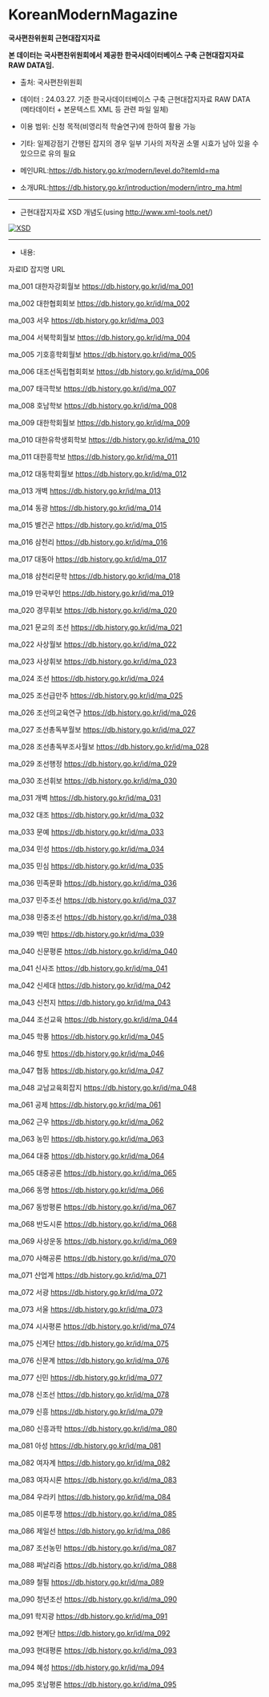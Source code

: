 # KoreanModernMagazine

**국사편찬위원회 근현대잡지자료**

**본 데이터는 국사편찬위원회에서 제공한 한국사데이터베이스 구축 근현대잡지자료 RAW DATA임.**

*   출처: 국사편찬위원회 
*   데이터 : 24.03.27. 기준 한국사데이터베이스 구축 근현대잡지자료 RAW DATA (메타데이터 + 본문텍스트 XML 등 관련 파일 일체)
* 이용 범위: 신청 목적(비영리적 학술연구)에 한하여 활용 가능
* 기타: 일제강점기 간행된 잡지의 경우 일부 기사의 저작권 소멸 시효가 남아 있을 수 있으므로 유의 필요

* 메인URL:https://db.history.go.kr/modern/level.do?itemId=ma

* 소개URL:https://db.history.go.kr/introduction/modern/intro_ma.html

---

* 근현대잡지자료 XSD 개념도(using http://www.xml-tools.net/)

[![XSD](https://github.com/ddokbaro/KoreanModernMagazine/blob/main/XSD_%ED%95%9C%EA%B5%AD%EA%B7%BC%ED%98%84%EB%8C%80%EC%9E%A1%EC%A7%80%EC%9E%90%EB%A3%8C.png?raw=true)](https://github.com/ddokbaro/KoreanModernMagazine/blob/main/XSD_%ED%95%9C%EA%B5%AD%EA%B7%BC%ED%98%84%EB%8C%80%EC%9E%A1%EC%A7%80%EC%9E%90%EB%A3%8C.png)


---

* 내용:

자료ID	잡지명	URL

ma_001	대한자강회월보	https://db.history.go.kr/id/ma_001

ma_002	대한협회회보	https://db.history.go.kr/id/ma_002

ma_003	서우	https://db.history.go.kr/id/ma_003

ma_004	서북학회월보	https://db.history.go.kr/id/ma_004

ma_005	기호흥학회월보	https://db.history.go.kr/id/ma_005

ma_006	대조선독립협회회보	https://db.history.go.kr/id/ma_006

ma_007	태극학보	https://db.history.go.kr/id/ma_007

ma_008	호남학보	https://db.history.go.kr/id/ma_008

ma_009	대한학회월보	https://db.history.go.kr/id/ma_009

ma_010	대한유학생회학보	https://db.history.go.kr/id/ma_010

ma_011	대한흥학보	https://db.history.go.kr/id/ma_011

ma_012	대동학회월보	https://db.history.go.kr/id/ma_012

ma_013	개벽	https://db.history.go.kr/id/ma_013

ma_014	동광	https://db.history.go.kr/id/ma_014

ma_015	별건곤	https://db.history.go.kr/id/ma_015

ma_016	삼천리	https://db.history.go.kr/id/ma_016

ma_017	대동아	https://db.history.go.kr/id/ma_017

ma_018	삼천리문학	https://db.history.go.kr/id/ma_018

ma_019	만국부인	https://db.history.go.kr/id/ma_019

ma_020	경무휘보	https://db.history.go.kr/id/ma_020

ma_021	문교의 조선	https://db.history.go.kr/id/ma_021

ma_022	사상월보	https://db.history.go.kr/id/ma_022

ma_023	사상휘보	https://db.history.go.kr/id/ma_023

ma_024	조선	https://db.history.go.kr/id/ma_024

ma_025	조선급만주	https://db.history.go.kr/id/ma_025

ma_026	조선의교육연구	https://db.history.go.kr/id/ma_026

ma_027	조선총독부월보	https://db.history.go.kr/id/ma_027

ma_028	조선총독부조사월보	https://db.history.go.kr/id/ma_028

ma_029	조선행정	https://db.history.go.kr/id/ma_029

ma_030	조선휘보	https://db.history.go.kr/id/ma_030

ma_031	개벽	https://db.history.go.kr/id/ma_031

ma_032	대조	https://db.history.go.kr/id/ma_032

ma_033	문예	https://db.history.go.kr/id/ma_033

ma_034	민성	https://db.history.go.kr/id/ma_034

ma_035	민심	https://db.history.go.kr/id/ma_035

ma_036	민족문화	https://db.history.go.kr/id/ma_036

ma_037	민주조선	https://db.history.go.kr/id/ma_037

ma_038	민중조선	https://db.history.go.kr/id/ma_038

ma_039	백민	https://db.history.go.kr/id/ma_039

ma_040	신문평론	https://db.history.go.kr/id/ma_040

ma_041	신사조	https://db.history.go.kr/id/ma_041

ma_042	신세대	https://db.history.go.kr/id/ma_042

ma_043	신천지	https://db.history.go.kr/id/ma_043

ma_044	조선교육	https://db.history.go.kr/id/ma_044

ma_045	학풍	https://db.history.go.kr/id/ma_045

ma_046	향토	https://db.history.go.kr/id/ma_046

ma_047	협동	https://db.history.go.kr/id/ma_047

ma_048	교남교육회잡지	https://db.history.go.kr/id/ma_048

ma_061	공제	https://db.history.go.kr/id/ma_061

ma_062	근우	https://db.history.go.kr/id/ma_062

ma_063	농민	https://db.history.go.kr/id/ma_063

ma_064	대중	https://db.history.go.kr/id/ma_064

ma_065	대중공론	https://db.history.go.kr/id/ma_065

ma_066	동명	https://db.history.go.kr/id/ma_066

ma_067	동방평론	https://db.history.go.kr/id/ma_067

ma_068	반도시론	https://db.history.go.kr/id/ma_068

ma_069	사상운동	https://db.history.go.kr/id/ma_069

ma_070	사해공론	https://db.history.go.kr/id/ma_070

ma_071	산업계	https://db.history.go.kr/id/ma_071

ma_072	서광	https://db.history.go.kr/id/ma_072

ma_073	서울	https://db.history.go.kr/id/ma_073

ma_074	시사평론	https://db.history.go.kr/id/ma_074

ma_075	신계단	https://db.history.go.kr/id/ma_075

ma_076	신문계	https://db.history.go.kr/id/ma_076

ma_077	신민	https://db.history.go.kr/id/ma_077

ma_078	신조선	https://db.history.go.kr/id/ma_078

ma_079	신흥	https://db.history.go.kr/id/ma_079

ma_080	신흥과학	https://db.history.go.kr/id/ma_080

ma_081	아성	https://db.history.go.kr/id/ma_081

ma_082	여자계	https://db.history.go.kr/id/ma_082

ma_083	여자시론	https://db.history.go.kr/id/ma_083

ma_084	우라키	https://db.history.go.kr/id/ma_084

ma_085	이론투쟁	https://db.history.go.kr/id/ma_085

ma_086	제일선	https://db.history.go.kr/id/ma_086

ma_087	조선농민	https://db.history.go.kr/id/ma_087

ma_088	쩌날리즘	https://db.history.go.kr/id/ma_088

ma_089	철필	https://db.history.go.kr/id/ma_089

ma_090	청년조선	https://db.history.go.kr/id/ma_090

ma_091	학지광	https://db.history.go.kr/id/ma_091

ma_092	현계단	https://db.history.go.kr/id/ma_092

ma_093	현대평론	https://db.history.go.kr/id/ma_093

ma_094	혜성	https://db.history.go.kr/id/ma_094

ma_095	호남평론	https://db.history.go.kr/id/ma_095

